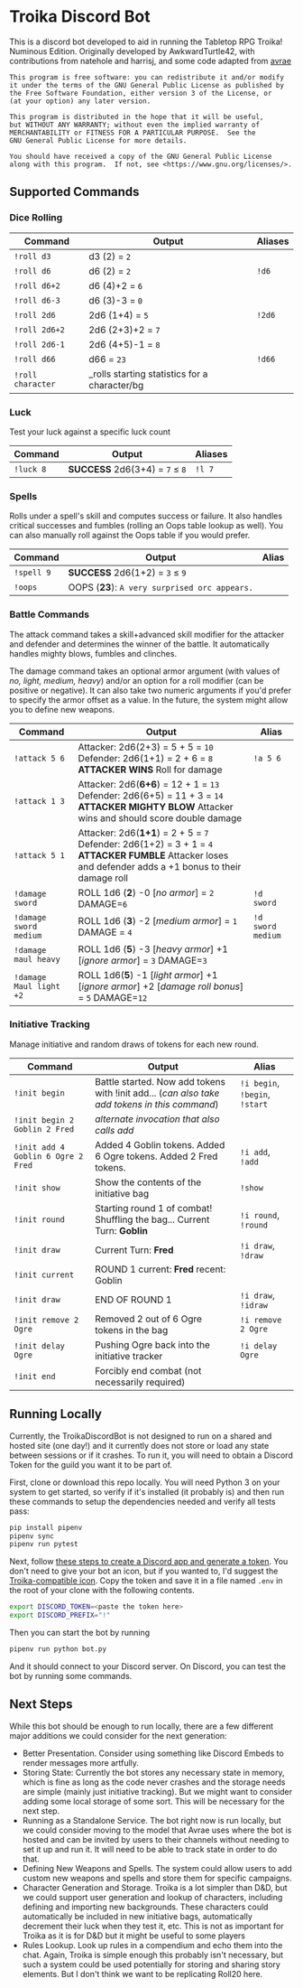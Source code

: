 # Troika Discord Bot
This is a discord bot developed to aid in running the Tabletop RPG Troika! Numinous Edition.
Originally developed by AwkwardTurtle42, with contributions from natehole and harrisj, and some code adapted from [avrae](https://github.com/avrae/avrae)

    This program is free software: you can redistribute it and/or modify
    it under the terms of the GNU General Public License as published by
    the Free Software Foundation, either version 3 of the License, or
    (at your option) any later version.

    This program is distributed in the hope that it will be useful,
    but WITHOUT ANY WARRANTY; without even the implied warranty of
    MERCHANTABILITY or FITNESS FOR A PARTICULAR PURPOSE.  See the
    GNU General Public License for more details.

    You should have received a copy of the GNU General Public License
    along with this program.  If not, see <https://www.gnu.org/licenses/>.

## Supported Commands

### Dice Rolling

|Command|Output|Aliases|
|----|---|-----|
|`!roll d3`|d3 (2) = `2`||
|`!roll d6`|d6 (2) = `2`|`!d6`|
|`!roll d6+2`|d6 (4)+2 = `6`||
|`!roll d6-3`|d6 (3)-3 = `0`||
|`!roll 2d6`|2d6 (1+4) = `5`|`!2d6`|
|`!roll 2d6+2`|2d6 (2+3)+2 = `7`||
|`!roll 2d6-1`|2d6 (4+5)-1 = `8`||
|`!roll d66`|d66 = `23`|`!d66`|
|`!roll character`|_rolls starting statistics for a character/bg||

### Luck

Test your luck against a specific luck count

|Command|Output|Aliases|
|----|----|----|
|`!luck 8`|**SUCCESS** 2d6(3+4) = `7` ≤ `8`|`!l 7`

### Spells

Rolls under a spell's skill and computes success or failure. It also handles critical successes and fumbles (rolling an Oops table lookup as well). You can also manually roll against the Oops table if you would prefer.

|Command|Output|Alias|
|-----|----|----|
|`!spell 9`|**SUCCESS** 2d6(1+2) = `3` ≤ `9`||
|`!oops`|OOPS (**23**): `A very surprised orc appears.`||

### Battle Commands

The attack command takes a skill+advanced skill modifier for the attacker and defender and determines the winner of the battle. It automatically handles mighty blows, fumbles and clinches.

The damage command takes an optional armor argument (with values of _no, light, medium, heavy_) and/or an option for a roll modifier (can be positive or negative). It can also take two numeric arguments if you'd prefer to specify the armor offset as a value. In the future, the system might allow you to define new weapons.

|Command|Output|Alias|
|------|------|-----|
|`!attack 5 6`|Attacker: 2d6(2+3) = 5 + 5 = `10` Defender: 2d6(1+1) = 2 + 6 = `8` **ATTACKER WINS** Roll for damage|`!a 5 6`|
|`!attack 1 3`|Attacker: 2d6(**6+6**) = 12 + 1 = `13` Defender: 2d6(6+5) = 11 + 3 = `14` **ATTACKER MIGHTY BLOW** Attacker wins and should score double damage||
|`!attack 5 1`|Attacker: 2d6(**1+1**) = 2 + 5 = `7` Defender: 2d6(1+2) = 3 + 1 = `4` **ATTACKER FUMBLE** Attacker loses and defender adds a +1 bonus to their damage roll||
|`!damage sword`|ROLL 1d6 (**2**) -0 [_no armor_] = `2` DAMAGE=`6`|`!d sword`|
|`!damage sword medium`|ROLL 1d6 (**3**) -2 [_medium armor_] = `1` DAMAGE = `4`|`!d sword medium`|
|`!damage maul heavy`|ROLL 1d6 (**5**) -3 [_heavy armor_] +1 [_ignore armor_] = `3` DAMAGE=`3`||
|`!damage Maul light +2`|ROLL 1d6(**5**) -1 [_light armor_] +1 [_ignore armor_] +2 [_damage roll bonus_] = `5` DAMAGE=`12`||

### Initiative Tracking

Manage initiative and random draws of tokens for each new round.

|Command|Output|Alias|
|---|---|---|
|`!init begin`|Battle started. Now add tokens with !init add... (_can also take add tokens in this command_)|`!i begin`, `!begin`, `!start`|
|`!init begin 2 Goblin 2 Fred`|_alternate invocation that also calls add_||
|`!init add 4 Goblin 6 Ogre 2 Fred`|Added 4 Goblin tokens. Added 6 Ogre tokens. Added 2 Fred tokens.|`!i add`, `!add`|
|`!init show`|Show the contents of the initiative bag|`!show`|
|`!init round`|Starting round 1 of combat! Shuffling the bag... Current Turn: **Goblin**|`!i round`, `!round`|
|`!init draw`|Current Turn: **Fred**|`!i draw`, `!draw`|
|`!init current`|ROUND 1 current: **Fred** recent: Goblin||
|`!init draw`|END OF ROUND 1|`!i draw`, `!idraw`|
|`!init remove 2 Ogre`|Removed 2 out of 6 Ogre tokens in the bag|`!i remove 2 Ogre`|
|`!init delay Ogre`|Pushing Ogre back into the initiative tracker|`!i delay Ogre`|
|`!init end`|Forcibly end combat (not necessarily required)||

## Running Locally

Currently, the TroikaDiscordBot is not designed to run on a shared and hosted
site (one day!) and it currently does not store or load any state between
sessions or if it crashes. To run it, you will need to obtain a Discord Token
for the guild you want it to be part of.

First, clone or download this repo locally. You will need Python 3 on your system to get started, so verify if it's installed (it probably is) and then run these commands to setup the dependencies needed and verify all tests pass:

``` sh
pip install pipenv
pipenv sync
pipenv run pytest
```

Next, follow [these steps to create a Discord app and generate a token](https://www.writebots.com/discord-bot-token/). You don't need to give your bot an icon, but if you wanted to, I'd suggest the [Troika-compatible icon](https://external-preview.redd.it/KdIV_apUhWV-iyIiNuMmMOMU4GUoW4Mn1p7qVH6o590.jpg?auto=webp&s=54708af775118dc2a802974991e35b889b95fa55). Copy the token and save it in a file named `.env` in the root of your clone with the following contents.

``` sh
export DISCORD_TOKEN=<paste the token here>
export DISCORD_PREFIX="!"
```

Then you can start the bot by running

``` sh
pipenv run python bot.py
```

And it should connect to your Discord server. On Discord, you can test the bot by running some commands.

## Next Steps

While this bot should be enough to run locally, there are a few different major additions we could consider for the next generation:

* Better Presentation. Consider using something like Discord Embeds to render messages more artfully.
* Storing State: Currently the bot stores any necessary state in memory, which is fine as long as the code never crashes and the storage needs are simple (mainly just initiative tracking). But we might want to consider adding some local storage of some sort. This will be necessary for the next step.
* Running as a Standalone Service. The bot right now is run locally, but we could consider moving to the model that Avrae uses where the bot is hosted and can be invited by users to their channels without needing to set it up and run it. It will need to be able to track state in order to do that.
* Defining New Weapons and Spells. The system could allow users to add custom new weapons and spells and store them for specific campaigns.
* Character Generation and Storage. Troika is a lot simpler than D&D, but we could support user generation and lookup of characters, including defining and importing new backgrounds. These characters could automatically be included in new initiative bags, automatically decrement their luck when they test it, etc. This is not as important for Troika as it is for D&D but it might be useful to some players
* Rules Lookup. Look up rules in a compendium and echo them into the chat. Again, Troika is simple enough this probably isn't necessary, but such a system could be used potentially for storing and sharing story elements. But I don't think we want to be replicating Roll20 here.
